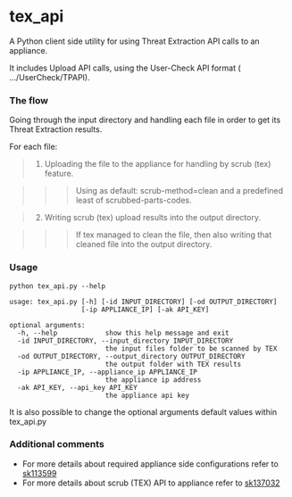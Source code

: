 # tex_api
A Python client side utility for using Threat Extraction API calls to an appliance.

It includes Upload API calls, using the User-Check API format ( …/UserCheck/TPAPI).

### The flow
Going through the input directory and handling each file in order to get its Threat Extraction results.

For each file:

> 1. Uploading the file to the appliance for handling by scrub (tex) feature.

>>> Using as default:  scrub-method=clean and a predefined least of scrubbed-parts-codes.
    
> 2. Writing scrub (tex) upload results into the output directory.
    
>>> If tex managed to clean the file, then also writing that cleaned file into the output directory.
    
### Usage
~~~~
python tex_api.py --help

usage: tex_api.py [-h] [-id INPUT_DIRECTORY] [-od OUTPUT_DIRECTORY]
                  [-ip APPLIANCE_IP] [-ak API_KEY]

optional arguments:
  -h, --help            show this help message and exit
  -id INPUT_DIRECTORY, --input_directory INPUT_DIRECTORY
                        the input files folder to be scanned by TEX
  -od OUTPUT_DIRECTORY, --output_directory OUTPUT_DIRECTORY
                        the output folder with TEX results
  -ip APPLIANCE_IP, --appliance_ip APPLIANCE_IP
                        the appliance ip address
  -ak API_KEY, --api_key API_KEY
                        the appliance api key
~~~~
It is also possible to change the optional arguments default values within tex_api.py

### Additional comments
* For more details about required appliance side configurations refer to [sk113599](https://supportcenter.checkpoint.com/supportcenter/portal?eventSubmit_doGoviewsolutiondetails=&solutionid=sk113599)
* For more details about scrub (TEX) API to appliance refer to [sk137032](https://supportcenter.checkpoint.com/supportcenter/portal?eventSubmit_doGoviewsolutiondetails=&solutionid=sk137032&partition=General&product=Threat)
